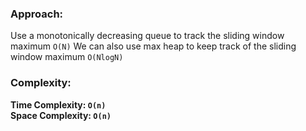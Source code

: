 ### Approach:
Use a monotonically decreasing queue to track the sliding window maximum `O(N)`
We can also use max heap to keep track of the sliding window maximum `O(NlogN)`
### Complexity:
**Time Complexity: `O(n)`**\
**Space Complexity: `O(n)`**
​